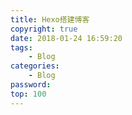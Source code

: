 ```yaml
---
title: Hexo搭建博客
copyright: true
date: 2018-01-24 16:59:20
tags:
    - Blog
categories: 
    - Blog
password:
top: 100
---
```


